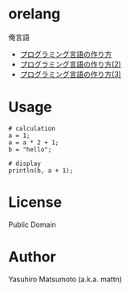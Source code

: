 # orelang

俺言語


* [プログラミング言語の作り方](http://mattn.kaoriya.net/software/build_your_own_programming_language.htm)
* [プログラミング言語の作り方(2)](http://mattn.kaoriya.net/software/build_your_own_programming_language2.htm)
* [プログラミング言語の作り方(3)](http://mattn.kaoriya.net/software/build_your_own_programming_language3.htm)

# Usage

```
# calculation
a = 1;
a = a * 2 + 1;
b = "hello";

# display
println(b, a + 1);
```

# License

Public Domain

# Author

Yasuhiro Matsumoto (a.k.a. mattn)
